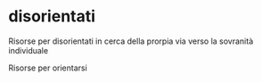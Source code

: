 # disorientati
Risorse per disorientati in cerca della prorpia via verso la sovranità individuale

Risorse per orientarsi 
